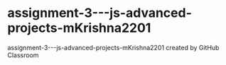 # assignment-3---js-advanced-projects-mKrishna2201
assignment-3---js-advanced-projects-mKrishna2201 created by GitHub Classroom
